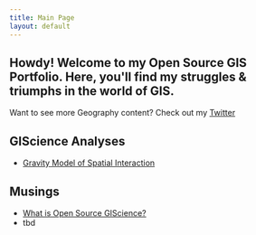 ```yaml
---
title: Main Page
layout: default
---
```



## Howdy! Welcome to my Open Source GIS Portfolio. Here, you'll find my struggles & triumphs in the world of GIS.

Want to see more Geography content? Check out my [Twitter](https://twitter.com/daptx)

## GIScience Analyses

- [Gravity Model of Spatial Interaction](gravity/gravity.md)

## Musings

- [What is Open Source GIScience?](musings/open-source.md)
- tbd
